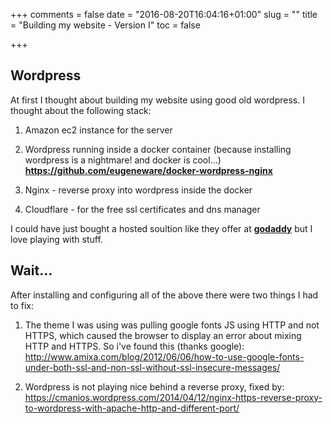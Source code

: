 +++
comments = false
date = "2016-08-20T16:04:16+01:00"
slug = ""
title = "Building my website - Version I"
toc = false

+++

## Wordpress

At first I thought about building my website using good old wordpress. I thought about the following stack:

1. Amazon ec2 instance for the server

2. Wordpress running inside a docker container (because installing wordpress is a nightmare! and docker is cool...)
	**https://github.com/eugeneware/docker-wordpress-nginx**

3. Nginx - reverse proxy into wordpress inside the docker

4. Cloudflare - for the free ssl certificates and dns manager

I could have just bought a hosted soultion like they offer at **[godaddy](https://uk.godaddy.com/hosting/wordpress-hosting)** but I love playing with stuff.


## Wait...

After installing and configuring all of the above there were two things I had to fix:

1. The theme I was using was pulling google fonts JS using HTTP and not HTTPS, which caused the browser to display an error about mixing HTTP and HTTPS. So i've found this (thanks google):
	http://www.amixa.com/blog/2012/06/06/how-to-use-google-fonts-under-both-ssl-and-non-ssl-without-ssl-insecure-messages/

2. Wordpress is not playing nice behind a reverse proxy, fixed by:
	https://cmanios.wordpress.com/2014/04/12/nginx-https-reverse-proxy-to-wordpress-with-apache-http-and-different-port/
